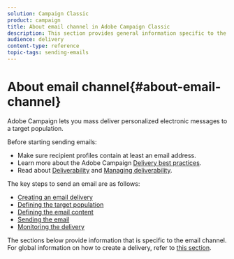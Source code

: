 ```yaml
---
solution: Campaign Classic
product: campaign
title: About email channel in Adobe Campaign Classic
description: This section provides general information specific to the email channel in Adobe Campaign Classic.
audience: delivery
content-type: reference
topic-tags: sending-emails
---
```


# About email channel{#about-email-channel}

Adobe Campaign lets you mass deliver personalized electronic messages to a target population.

Before starting sending emails:

* Make sure recipient profiles contain at least an email address.
* Learn more about the Adobe Campaign [Delivery best practices](../../delivery/using/delivery-best-practices.md).
* Read about [Deliverability](../../delivery/using/about-deliverability.md) and [Managing deliverability](https://helpx.adobe.com/campaign/kb/acc-deliverability.html).

The key steps to send an email are as follows:

* [Creating an email delivery](../../delivery/using/creating-an-email-delivery.md)
* [Defining the target population](../../delivery/using/steps-defining-the-target-population.md)
* [Defining the email content](../../delivery/using/defining-the-email-content.md)
* [Sending the email](../../delivery/using/sending-messages.md)
* [Monitoring the delivery](../../delivery/using/monitoring-a-delivery.md)

The sections below provide information that is specific to the email channel. For global information on how to create a delivery, refer to [this section](../../delivery/using/steps-about-delivery-creation-steps.md).